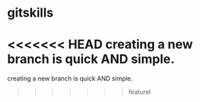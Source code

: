 # gitskills
<<<<<<< HEAD
creating a new branch is quick AND simple.
=======
creating a new branch is quick AND simple.
>>>>>>> featurel
